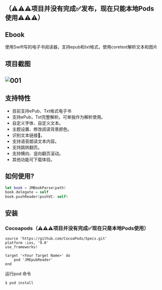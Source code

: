 ## （⚠️⚠️⚠️项目并没有完成✅发布，现在只能本地Pods使用⚠️⚠️⚠️）

## Ebook

使用Swift写的电子书阅读器，支持epub和txt格式，使用coretext解析文本和图片

## 项目截图

## ![001](/Users/jl/Desktop/EPUB/JMEpubReader/Images/001.png)

## 支持特性

-  目前支持ePub、Txt格式电子书
- 支持ePub，Txt完整解析。可单独作为解析使用。
-  自定义字体、自定义文本。
-  主题设置、修改阅读背景颜色。
-  识别文本链接🔗。
- 支持语音朗读文本内容。
-  支持跳转翻页。
-  支持横向、竖向翻页滚动。
- 其他功能可下载体验。

## 如何使用?

```swift
let book = JMBookParse(path)
book.delegate = self
book.pushReader(pushVC: self)
```

## 安装

### Cocoapods（⚠️⚠️⚠️项目并没有完成✅现在只是本地Pods使用）

```
source 'https://github.com/CocoaPods/Specs.git'
platform :ios, '9.0'
use_frameworks!

target '<Your Target Name>' do
    pod 'JMEpubReader'
end
```

运行pod 命令

```
$ pod install
```
